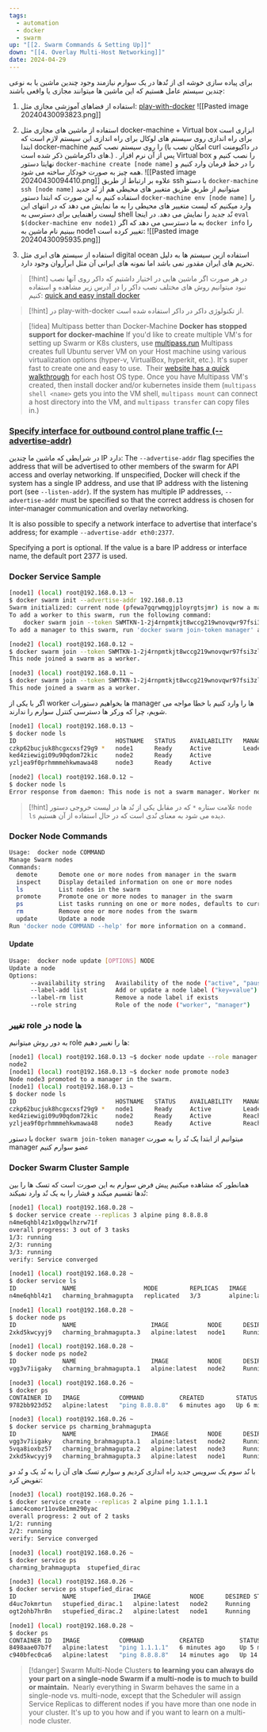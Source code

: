```yaml
---
tags:
  - automation
  - docker
  - swarm
up: "[[2. Swarm Commands & Setting Up]]"
down: "[[4. Overlay Multi-Host Networking]]"
date: 2024-04-29
---
```

برای پیاده سازی خوشه ای از نٌدها در یک سوارم نیازمند وجود چندین ماشین یا به نوعی چندین سیستم عامل هستیم که این ماشین ها میتوانند مجازی یا واقعی باشند:
1. استفاده از فضاهای آموزشی مجازی مثل: [play-with-docker](https://labs.play-with-docker.com/)
	![[Pasted image 20240430093823.png]]
2. استفاده از ماشین های مجازی مثل docker-machine + Virtual box 
	ابزاری است برای راه اندازی روی سیستم های لوکال
	برای راه اندازی این سیستم لازم است که ابتدا docker-machine را روی سیستم نصب کنیم (امکان نصب با curl در داکیومنت های داکرماشین ذکر شده است.) . پس از آن نرم افزار Virtual box را نصب کنیم و نهایتا دستور `docker-machine create [node name]` را در خط فرمان وارد کنیم و همه چیز به صورت خودکار ساخته می شود.
	![[Pasted image 20240430094410.png]]
	علاوه بر ارتباط از طریق ssh با دستو `docker-machine ssh [node name]` میتوانیم از طریق طریق متغییر های محیطی هم از نٌد جدید استفاده کنیم به این صورت که ابتدا دستور `docker-machine env [node name]` را وارد میکنیم که لیست متغییر های محیطی را به ما نمایش می دهد که در انتهای این لیست راهنمایی برای دسترسی به shell نٌد جدید را نمایش می دهد. در اینجا `eval $(docker-machine env node1)` به ما دسترسی می دهد که اگر `docker info` را ببینیم نام ماشین به node1 تغییر کرده است:
	![[Pasted image 20240430095935.png]]
	
3. استفاده از سیستم های ابری مثل digital ocean
	استفاده ازین سیستم ها به دلیل تحریم های ایران مقدور نمی باشد اما نمونه های ایرانی آن مثل ابرآروان وجود دارد.
> [!hint] در هر صورت اگر ماشین هایی در اختیار داشتیم که داکر روی آنها نصب نبود میتوانیم روش های مختلف نصب داکر را در آدرس زیر مشاهده و استفاده کنیم:
> [quick and easy install docker](https://get.docker.com)

> [!hint] در play-with-docker از تکنولوژی داکر در داکر استفاده شده است.

> [!idea] Multipass better than Docker-Machine
> **Docker has stopped support for docker-machine**
If you'd like to create multiple VM's for setting up Swarm or K8s clusters, use [multipass.run](https://multipass.run)
Multipass creates full Ubuntu server VM on your Host machine using various virtualization options (hyper-v, VirtualBox, hyperkit, etc.). It's super fast to create one and easy to use.  Their [website has a quick walkthrough](https://multipass.run) for each host OS type.
Once you have Multipass VM's created, then install docker and/or kubernetes inside them (`multipass shell <name>` gets you into the VM shell, `multipass mount` can connect a host directory into the VM, and `multipass transfer` can copy files in.)
### [Specify interface for outbound control plane traffic (--advertise-addr)](https://docs.docker.com/reference/cli/docker/swarm/init/#advertise-addr)
در شرایطی که ماشین ما چندین IP دارد:
The `--advertise-addr` flag specifies the address that will be advertised to other members of the swarm for API access and overlay networking. If unspecified, Docker will check if the system has a single IP address, and use that IP address with the listening port (see `--listen-addr`). If the system has multiple IP addresses, `--advertise-addr` must be specified so that the correct address is chosen for inter-manager communication and overlay networking.

It is also possible to specify a network interface to advertise that interface's address; for example `--advertise-addr eth0:2377`.

Specifying a port is optional. If the value is a bare IP address or interface name, the default port 2377 is used.

### Docker Service Sample
```bash
[node1] (local) root@192.168.0.13 ~
$ docker swarm init --advertise-addr 192.168.0.13
Swarm initialized: current node (pfewa7gqrwmqgjployrgtsjmr) is now a manager.
To add a worker to this swarm, run the following command:
    docker swarm join --token SWMTKN-1-2j4rnpmtkjt8wccg219wnovqwr97fsi3zl7yayvzvadorxregf-2s3v6xn88c4npokqweh83p2fh 192.168.0.13:2377
To add a manager to this swarm, run 'docker swarm join-token manager' and follow the instructions.

[node2] (local) root@192.168.0.12 ~
$ docker swarm join --token SWMTKN-1-2j4rnpmtkjt8wccg219wnovqwr97fsi3zl7yayvzvadorxregf-2s3v6xn88c4npokqweh83p2fh 192.168.0.13:2377
This node joined a swarm as a worker.

[node3] (local) root@192.168.0.11 ~
$ docker swarm join --token SWMTKN-1-2j4rnpmtkjt8wccg219wnovqwr97fsi3zl7yayvzvadorxregf-2s3v6xn88c4npokqweh83p2fh 192.168.0.13:2377
This node joined a swarm as a worker.
```

اگر با یکی از worker ها بخواهیم دستورات manager ها را وارد کنیم با خطا مواجه می شویم، چرا که ورکر ها دسترسی کنترل سوارم را ندارند.
```bash
[node1] (local) root@192.168.0.13 ~
$ docker node ls
ID                            HOSTNAME   STATUS    AVAILABILITY   MANAGER STATUS   ENGINE VERSION
czkp62bucjuk8hcgxcxsf29g9 *   node1      Ready     Active         Leader           24.0.7
ked4ziewigi09u90qdom72kic     node2      Ready     Active                          24.0.7
yzljea9f0prhmmmehkwmawa48     node3      Ready     Active                          24.0.7

[node2] (local) root@192.168.0.12 ~
$ docker node ls
Error response from daemon: This node is not a swarm manager. Worker nodes cant be used to view or modify cluster state. Please run this command on a manager node or promote the current node to a manager.

```

> [!hint] علامت ستاره `*` که در مقابل یکی از نٌد ها در لیست خروجی دستور `node ls` دیده می شود به معنای نٌدی است که در حال استفاده از آن هستیم.
### Docker Node Commands
```bash
Usage:  docker node COMMAND
Manage Swarm nodes
Commands:
  demote      Demote one or more nodes from manager in the swarm
  inspect     Display detailed information on one or more nodes
  ls          List nodes in the swarm
  promote     Promote one or more nodes to manager in the swarm
  ps          List tasks running on one or more nodes, defaults to current node
  rm          Remove one or more nodes from the swarm
  update      Update a node
Run 'docker node COMMAND --help' for more information on a command.
```
#### Update
```bash
Usage:  docker node update [OPTIONS] NODE
Update a node
Options:
      --availability string   Availability of the node ("active", "pause", "drain")
      --label-add list        Add or update a node label ("key=value")
      --label-rm list         Remove a node label if exists
      --role string           Role of the node ("worker", "manager")
```

### تغییر role در node ها
به دور روش میتوانیم role ها را تغییر دهیم:
```bash
[node1] (local) root@192.168.0.13 ~$ docker node update --role manager node2 
node2
[node1] (local) root@192.168.0.13 ~$ docker node promote node3
Node node3 promoted to a manager in the swarm.
[node1] (local) root@192.168.0.13 ~
$ docker node ls
ID                            HOSTNAME   STATUS    AVAILABILITY   MANAGER STATUS   ENGINE VERSION
czkp62bucjuk8hcgxcxsf29g9 *   node1      Ready     Active         Leader           24.0.7
ked4ziewigi09u90qdom72kic     node2      Ready     Active         Reachable        24.0.7
yzljea9f0prhmmmehkwmawa48     node3      Ready     Active         Reachable        24.0.7

```
با دستور `docker swarm join-token manager` میتوانیم از ابتدا یک نٌد را به صورت manager عضو سوارم کنیم

### Docker Swarm Cluster Sample
همانطور که مشاهده میکنیم پیش فرض سوارم به این صورت است که تسک ها را بین نٌدها تقسیم میکند و فشار را به یک نٌد وارد نمیکند:
```bash
[node1] (local) root@192.168.0.28 ~
$ docker service create --replicas 3 alpine ping 8.8.8.8
n4me6qhbl4z1x0gqwlhzrw71f
overall progress: 3 out of 3 tasks 
1/3: running   
2/3: running   
3/3: running   
verify: Service converged 

[node1] (local) root@192.168.0.28 ~
$ docker service ls
ID             NAME                   MODE         REPLICAS   IMAGE           PORTS
n4me6qhbl4z1   charming_brahmagupta   replicated   3/3        alpine:latest   

[node1] (local) root@192.168.0.28 ~
$ docker node ps
ID             NAME                     IMAGE           NODE      DESIRED STATE   CURRENT STATE           ERROR     PORTS
2xkd5kwcyyj9   charming_brahmagupta.3   alpine:latest   node1     Running         Running about a minute ago             

[node1] (local) root@192.168.0.28 ~
$ docker node ps node2
ID             NAME                     IMAGE           NODE      DESIRED STATE   CURRENT STATE           ERROR     PORTS
vgg3v7iigaky   charming_brahmagupta.1   alpine:latest   node2     Running         Running 2 minutes ago   

[node3] (local) root@192.168.0.26 ~
$ docker ps
CONTAINER ID   IMAGE           COMMAND          CREATED         STATUS         PORTS     NAMES
9782bb923d52   alpine:latest   "ping 8.8.8.8"   6 minutes ago   Up 6 minutes             charming_brahmagupta.2.5vqa8ioxbz57dwvc7umj8rm6m

[node3] (local) root@192.168.0.26 ~
$ docker service ps charming_brahmagupta 
ID             NAME                     IMAGE           NODE      DESIRED STATE   CURRENT STATE           ERROR     PORTS
vgg3v7iigaky   charming_brahmagupta.1   alpine:latest   node2     Running         Running 9 minutes ago             
5vqa8ioxbz57   charming_brahmagupta.2   alpine:latest   node3     Running         Running 9 minutes ago             
2xkd5kwcyyj9   charming_brahmagupta.3   alpine:latest   node1     Running         Running 9 minutes ago             
```

با نٌد سوم یک سرویس جدید راه اندازی کردیم و سوارم تسک های آن را به نٌد یک و نٌد دو تفویض کرد:
```bash
[node3] (local) root@192.168.0.26 ~
$ docker service create --replicas 2 alpine ping 1.1.1.1
iamc4comor11ov8e1mm290yac
overall progress: 2 out of 2 tasks 
1/2: running   
2/2: running   
verify: Service converged 

[node3] (local) root@192.168.0.26 ~
$ docker service ps 
charming_brahmagupta  stupefied_dirac       

[node3] (local) root@192.168.0.26 ~
$ docker service ps stupefied_dirac 
ID             NAME                IMAGE           NODE      DESIRED STATE   CURRENT STATE            ERROR     PORTS
d4uc7okmrtun   stupefied_dirac.1   alpine:latest   node2     Running         Running 54 seconds ago             
ogt2ohb7hr8n   stupefied_dirac.2   alpine:latest   node1     Running         Running 53 seconds ago     

[node1] (local) root@192.168.0.28 ~
$ docker ps
CONTAINER ID   IMAGE           COMMAND          CREATED          STATUS          PORTS     NAMES
8498aae07b7f   alpine:latest   "ping 1.1.1.1"   6 minutes ago    Up 5 minutes              stupefied_dirac.2.ogt2ohb7hr8nlyo9llbkwwclx
c940bfec0ca6   alpine:latest   "ping 8.8.8.8"   14 minutes ago   Up 14 minutes             charming_brahmagupta.3.2xkd5kwcyyj9g9w34b994w84m
```

> [!danger] Swarm Multi-Node Clusters
**to learning you can always do your part on a single-node Swarm if a multi-node is to much to build or maintain.**  Nearly everything in Swarm behaves the same in a single-node vs. multi-node, except that the Scheduler will assign Service Replicas to different nodes if you have more than one node in your cluster. It's up to you how and if you want to learn on a multi-node cluster.